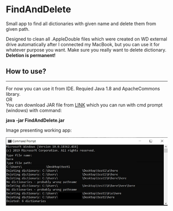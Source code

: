 # FindAndDelete
Small app to find all dictionaries with given name and delete them from given path.

Designed to clean all .AppleDouble files which were created on WD external drive automatically after I connected my MacBook, but you can use it for whatever purpose you want. Make sure you really want to delete dictionary. <b>Deletion is permanent!</b> 
## How to use?
---
For now you can use it from IDE. Requied Java 1.8 and ApacheCommons library.
<br>OR<br>
You can download JAR file from  [LINK](http://s000.tinyupload.com/index.php?file_id=00395669599562368962)
which you can run with cmd prompt (windows) with command:

<b>java -jar FindAndDelete.jar</b>

Image presenting working app:

![Screenshot](/images/screen1.jpg)